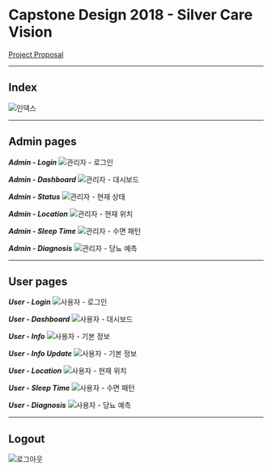 # Capstone Design 2018 - Silver Care Vision
[Project Proposal](https://drive.google.com/file/d/1gYYu3akQJ7Rnl7j2me9GdqS8suI-hjIb/view?usp=sharing)

---

## Index
![인덱스](./readme/index.JPG)

---

## Admin pages
***Admin - Login***
![관리자 - 로그인](./readme/admin_login.JPG)

***Admin - Dashboard***
![관리자 - 대시보드](./readme/admin_dashboard.JPG)

***Admin - Status***
![관리자 - 현재 상태](./readme/admin_status.JPG)

***Admin - Location***
![관리자 - 현재 위치](./readme/admin_location.JPG)

***Admin - Sleep Time***
![관리자 - 수면 패턴](./readme/admin_sleeptime.JPG)

***Admin - Diagnosis***
![관리자 - 당뇨 예측](./readme/admin_diagnosis.JPG)

---

## User pages
***User - Login***
![사용자 - 로그인](./readme/user_login.JPG)

***User - Dashboard***
![사용자 - 대시보드](./readme/user_dashboard.JPG)

***User - Info***
![사용자 - 기본 정보](./readme/user_info.JPG)

***User - Info Update***
![사용자 - 기본 정보](./readme/user_info_update.JPG)

***User - Location***
![사용자 - 현재 위치](./readme/user_location.JPG)

***User - Sleep Time***
![사용자 - 수면 패턴](./readme/user_sleeptime.JPG)

***User - Diagnosis***
![사용자 - 당뇨 예측](./readme/user_diagnosis.JPG)

---

## Logout
![로그아웃](./readme/logout.JPG)
